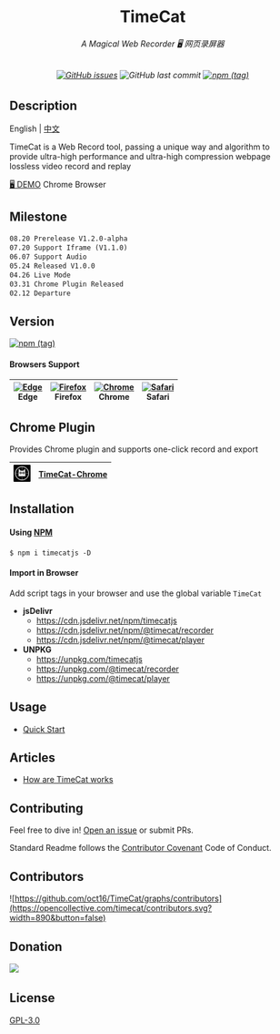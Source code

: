 <p align="center">
<h1 align="center">TimeCat</h1>
<h6 align="center">
A Magical Web Recorder 🖥 网页录屏器
</h6>
<h6 align="center">

[![GitHub issues](https://img.shields.io/github/issues-raw/oct16/TimeCat)](https://github.com/oct16/TimeCat/issues) ![GitHub last commit](https://img.shields.io/github/last-commit/oct16/timecat) [![npm (tag)](https://img.shields.io/npm/v/timecatjs/latest)](https://www.npmjs.com/package/timecatjs)

<h6>

## Description

English | [中文](./README.cn.md)

TimeCat is a Web Record tool, passing a unique way and algorithm to provide ultra-high performance and ultra-high compression webpage lossless video record and replay

[🖥 DEMO](https://oct16.github.io/TimeCat) Chrome Browser

## Milestone
    08.20 Prerelease V1.2.0-alpha
    07.20 Support Iframe (V1.1.0)
    06.07 Support Audio
    05.24 Released V1.0.0
    04.26 Live Mode    
    03.31 Chrome Plugin Released
    02.12 Departure

## Version 

[![npm (tag)](https://img.shields.io/npm/v/timecatjs/latest)](https://www.npmjs.com/package/timecatjs)

#### Browsers Support

| [<img src="https://raw.githubusercontent.com/alrra/browser-logos/master/src/edge/edge_48x48.png" alt="Edge" width="24px" height="24px" />](http://godban.github.io/browsers-support-badges/)<br/>Edge | [<img src="https://raw.githubusercontent.com/alrra/browser-logos/master/src/firefox/firefox_48x48.png" alt="Firefox" width="24px" height="24px" />](http://godban.github.io/browsers-support-badges/)<br/>Firefox | [<img src="https://raw.githubusercontent.com/alrra/browser-logos/master/src/chrome/chrome_48x48.png" alt="Chrome" width="24px" height="24px" />](http://godban.github.io/browsers-support-badges/)<br/>Chrome | [<img src="https://raw.githubusercontent.com/alrra/browser-logos/master/src/safari/safari_48x48.png" alt="Safari" width="24px" height="24px" />](http://godban.github.io/browsers-support-badges/)<br/>Safari |
| - | - | - | - |

## Chrome Plugin

Provides Chrome plugin and supports one-click record and export

| <img src="./assets/logo.png" width="30">| [TimeCat-Chrome](https://chrome.google.com/webstore/detail/timecat-chrome/jgnkkambbdmhfdbdbkljlenddlbplhal?hl=en&authuser=0) |
|--|--|

## Installation

#### Using [NPM](https://www.npmjs.com/package/timecatjs)
```shell
$ npm i timecatjs -D
```

#### Import in Browser

Add script tags in your browser and use the global variable ``TimeCat``

- **jsDelivr**
  - https://cdn.jsdelivr.net/npm/timecatjs
  - https://cdn.jsdelivr.net/npm/@timecat/recorder
  - https://cdn.jsdelivr.net/npm/@timecat/player
- **UNPKG**
  - https://unpkg.com/timecatjs
  - https://unpkg.com/@timecat/recorder
  - https://unpkg.com/@timecat/player

## Usage
 - [Quick Start](articles/quick-start.md)

## Articles
 - [How are TimeCat works](articles/technology.md)

## Contributing

Feel free to dive in! [Open an issue](https://github.com/oct16/TimeCat/issues/new) or submit PRs.

Standard Readme follows the [Contributor Covenant](https://www.contributor-covenant.org/version/2/0/code_of_conduct/) Code of Conduct.

## Contributors

![https://github.com/oct16/TimeCat/graphs/contributors](https://opencollective.com/timecat/contributors.svg?width=890&button=false)

## Donation

<a href="https://opencollective.com/timecat">
<img width=150 src="https://opencollective.com/static/images/opencollectivelogo-footer-n.svg" />
</a>

## License

[GPL-3.0](LICENSE)
